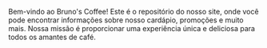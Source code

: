 Bem-vindo ao Bruno's Coffee! Este é o repositório do nosso site, onde você pode encontrar informações sobre nosso cardápio, promoções e muito mais. Nossa missão é proporcionar uma experiência única e deliciosa para todos os amantes de café.
